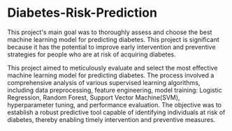 # Diabetes-Risk-Prediction

This project's main goal was to thoroughly assess and choose the best machine learning model for predicting diabetes. This project is significant because it has the potential to improve early intervention and preventive strategies for people who are at risk of acquiring diabetes.

This project aimed to meticulously evaluate and select the most effective machine learning model for predicting diabetes. The process involved a comprehensive analysis of various supervised learning algorithms, including data preprocessing, feature engineering, model training: Logistic Regression, Random Forest, Support Vector Machine(SVM), hyperparameter tuning, and performance evaluation. The objective was to establish a robust predictive tool capable of identifying individuals at risk of diabetes, thereby enabling timely intervention and preventive measures.

